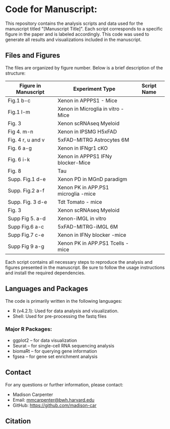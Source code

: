 # Code for Manuscript: 
This repository contains the analysis scripts and data used for the manuscript titled "[Manuscript Title]". Each script corresponds to a specific figure in the paper and is labeled accordingly. This code was used to generate all results and visualizations included in the manuscript.


## Files and Figures
The files are organized by figure number. Below is a brief description of the structure:

| Figure in Manuscript | Experiment Type | Script Name |
-----------------------|-----------------|------------|
Fig.1 b-c | Xenon in APPPS1 - Mice |
Fig.1 l-m | Xenon in Microglia in vitro - Mice |
Fig. 3 | Xenon scRNAseq Myeloid |
Fig 4. m-n | Xenon in IPSMG H5xFAD | 
Fig. 4 r, u and v | 5xFAD-MITRG Astrocytes 6M |
Fig. 6 a-g | Xenon in IFNgr1 cKO |
Fig. 6 i-k | Xenon in APPPS1 IFNy blocker-Mice |
Fig. 8  | Tau |
Supp. Fig.1 d-e | Xenon PD in MGnD paradigm |
Supp. Fig.2 a-f | Xenon PK in APP.PS1 microglia -mice |
Supp. Fig. 3 d-e | Tdt Tomato - mice |
Fig. 3 | Xenon scRNAseq Myeloid |
Supp Fig 5. a-d | Xenon-iMGL in vitro |
Supp Fig.6 a-c | 5xFAD-MITRG-iMGL 6M |
Supp Fig.7 c-e | Xenon in IFNy blocker -mice |
Supp Fig 9 a-g | Xenon PK in APP.PS1 Tcells -mice |

Each script contains all necessary steps to reproduce the analysis and figures presented in the manuscript. Be sure to follow the usage instructions and install the required dependencies.

## Languages and Packages
The code is primarily written in the following languages:
* R (v4.2.1): Used for data analysis and visualization. <br>
* Shell: Used for pre-processing the fastq files

### Major R Packages: <br>
* ggplot2 – for data visualization <br>
* Seurat – for single-cell RNA sequencing analysis <br>
* biomaRt – for querying gene information <br>
* fgsea – for gene set enrichment analysis <br>

## Contact
For any questions or further information, please contact:

* Madison Carpenter
* Email: mmcarpenter@bwh.harvard.edu
* GitHub: https://github.com/madison-car

## Citation 
